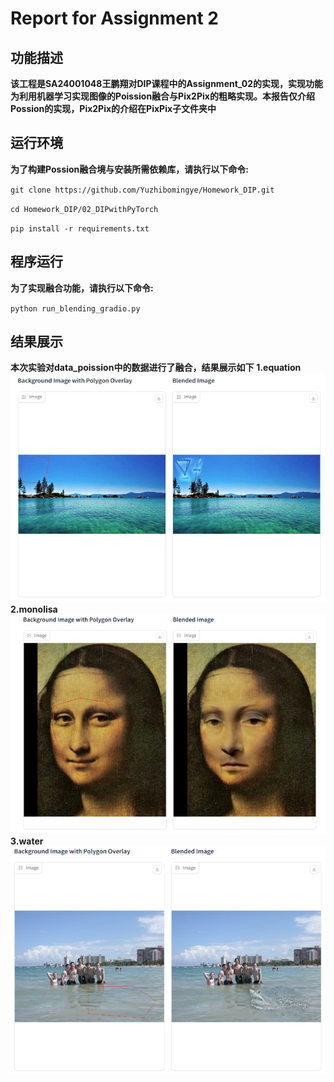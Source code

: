 # Report for Assignment 2

## 功能描述
**该工程是SA24001048王鹏翔对DIP课程中的Assignment_02的实现，实现功能为利用机器学习实现图像的Poission融合与Pix2Pix的粗略实现。本报告仅介绍Possion的实现，Pix2Pix的介绍在PixPix子文件夹中**


## **运行环境**
**为了构建Possion融合境与安装所需依赖库，请执行以下命令:**

`git clone https://github.com/Yuzhibomingye/Homework_DIP.git`

`cd Homework_DIP/02_DIPwithPyTorch`

`pip install -r requirements.txt`

## 程序运行

**为了实现融合功能，请执行以下命令:**

`python run_blending_gradio.py`


## 结果展示
**本次实验对data_poission中的数据进行了融合，结果展示如下**
**1.equation**
![equation](./pics/equation.png)
**2.monolisa**
![monolisa](./pics/monolisa.png)
**3.water**
![water](./pics/water.png)


